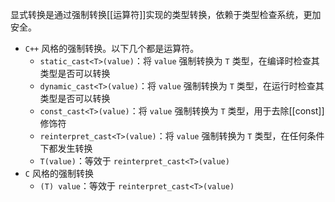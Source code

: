 显式转换是通过强制转换[[运算符]]实现的类型转换，依赖于类型检查系统，更加安全。

- `C++` 风格的强制转换。以下几个都是运算符。
	- `static_cast<T>(value)`：将 `value` 强制转换为 `T` 类型，在编译时检查其类型是否可以转换
	- `dynamic_cast<T>(value)`：将 `value` 强制转换为 `T` 类型，在运行时检查其类型是否可以转换
	- `const_cast<T>(value)`：将 `value` 强制转换为 `T` 类型，用于去除[[const]]修饰符
	- `reinterpret_cast<T>(value)`：将 `value` 强制转换为 `T` 类型，在任何条件下都发生转换
	- `T(value)`：等效于 `reinterpret_cast<T>(value)`
- `C` 风格的强制转换
	- `(T) value`：等效于 `reinterpret_cast<T>(value)`